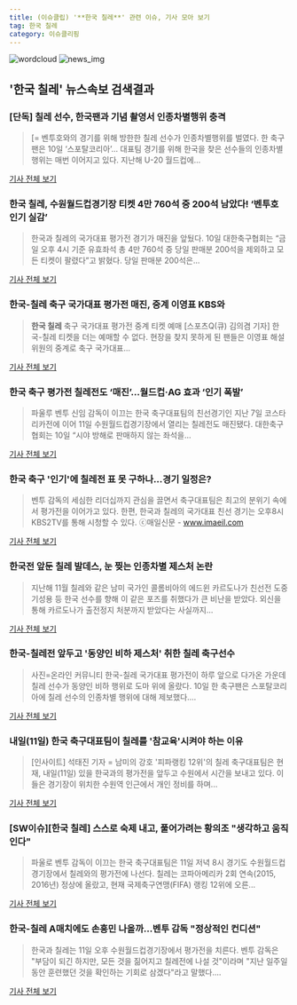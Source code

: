 ```yaml
---
title: (이슈클립) '**한국 칠레**' 관련 이슈, 기사 모아 보기
tag: 한국 칠레
category: 이슈클리핑
---
```

![wordcloud](https://s3.ap-northeast-2.amazonaws.com/lyrics101-wordcloud/2018-09-10-1536573670.png)
![news_img](https://user-images.githubusercontent.com/42597476/44507050-1206f400-a6e4-11e8-8d98-7ffbfebb353f.png)
## **'**한국 칠레**'** 뉴스속보 검색결과
### [단독] 칠레 선수, 한국팬과 기념 촬영서 인종차별행위 충격

>[= 벤투호와의 경기를 위해 방한한 칠레 선수가 인종차별행위를 벌였다. 한 축구팬은 10일 ‘스포탈코리아’... 대표팀 경기를 위해 한국을 찾은 선수들의 인종차별행위는 매번 이어지고 있다. 지난해 U-20 월드컵에...

<a href="http://www.sportalkorea.com/news/view.php?gisa_uniq=2018091016025513&section_code=10&cp=se&gomb=1" target="_blank">기사 전체 보기</a>

### **한국 칠레**, 수원월드컵경기장 티켓 4만 760석 중 200석 남았다! ‘벤투호 인기 실감’

>한국과 칠레의 국가대표 평가전 경기가 매진을 앞뒀다. 10일 대한축구협회는 “금일 오후 4시 기준 유효좌석 총 4만 760석 중 당일 판매분 200석을 제외하고 모든 티켓이 팔렸다”고 밝혔다. 당일 판매분 200석은...

<a href="http://news.mtn.co.kr/newscenter/news_viewer.mtn?gidx=2018091017284314057" target="_blank">기사 전체 보기</a>

### 한국-칠레 축구 국가대표 평가전 매진, 중계 이영표 KBS와

>**한국 칠레** 축구 국가대표 평가전 중계 티켓 예매 [스포츠Q(큐) 김의겸 기자] 한국-칠레 티켓을 더는 예매할 수 없다.  현장을 찾지 못하게 된 팬들은 이영표 해설위원의 중계로 축구 국가대표...

<a href="http://www.sportsq.co.kr/news/articleView.html?idxno=302211" target="_blank">기사 전체 보기</a>

### 한국 축구 평가전 칠레전도 ‘매진’…월드컵‧AG 효과 ‘인기 폭발’

>파울루 벤투 신임 감독이 이끄는 한국 축구대표팀의 친선경기인 지난 7일 코스타리카전에 이어 11일 수원월드컵경기장에서 열리는 칠레전도 매진됐다. 대한축구협회는 10일 “시야 방해로 판매하지 않는 좌석을...

<a href="http://www.ajunews.com/view/20180910175316920" target="_blank">기사 전체 보기</a>

### 한국 축구 '인기'에 칠레전 표 못 구하나…경기 일정은?

>벤투 감독의 세심한 리더십까지 관심을 끌면서 축구대표팀은 최고의 분위기 속에서 평가전을 이어가고 있다. 한편, 한국과 칠레의 국가대표 친선 경기는 오후8시 KBS2TV를 통해 시청할 수 있다. ⓒ매일신문 - www.imaeil.com

<a href="http://news.imaeil.com/Sports/2018091017104414402" target="_blank">기사 전체 보기</a>

### 한국전 앞둔 칠레 발데스, 눈 찢는 인종차별 제스처 논란

>지난해 11월 칠레와 같은 남미 국가인 콜롬비아의 에드윈 카르도나가 친선전 도중 기성용 등 한국 선수를 향해 이 같은 포즈를 취했다가 큰 비난을 받았다. 외신을 통해 카르도나가 출전정지 처분까지 받았다는 사실까지...

<a href="https://search.naver.com/www.goal.com" target="_blank">기사 전체 보기</a>

### 한국-칠레전 앞두고 '동양인 비하 제스처' 취한 칠레 축구선수

>사진=온라인 커뮤니티 한국-칠레 국가대표 평가전이 하루 앞으로 다가온 가운데 칠레 선수가 동양인 비하 행위로 도마 위에 올랐다. 10일 한 축구팬은 스포탈코리아에 칠레 선수의 인종차별 행위에 대해 제보했다....

<a href="http://sports.hankooki.com/lpage/soccer/201809/sp2018091018384093790.htm" target="_blank">기사 전체 보기</a>

### 내일(11일) 한국 축구대표팀이 칠레를 '참교육'시켜야 하는 이유

>[인사이트] 석태진 기자 = 남미의 강호 '피파랭킹 12위'의 칠레 축구대표팀은 현재, 내일(11일) 있을 한국과의 평가전을 앞두고 수원에서 시간을 보내고 있다. 이들은 경기장이 위치한 수원역 인근에서 개인 정비를 하며...

<a href="http://www.insight.co.kr/news/177632" target="_blank">기사 전체 보기</a>

### [SW이슈][**한국 칠레**] 스스로 숙제 내고, 풀어가려는 황의조 "생각하고 움직인다"

>파울로 벤투 감독이 이끄는 한국 축구대표팀은 11일 저녁 8시 경기도 수원월드컵경기장에서 칠레와의 평가전에 나선다. 칠레는 코파아메리카 2회 연속(2015, 2016년) 정상에 올랐고, 현재 국제축구연맹(FIFA) 랭킹 12위에 오른...

<a href="http://www.sportsworldi.com/content/html/2018/09/10/20180910719303.html" target="_blank">기사 전체 보기</a>

### 한국-칠레 A매치에도 손흥민 나올까…벤투 감독 "정상적인 컨디션"

>한국과 칠레는 11일 오후 수원월드컵경기장에서 평가전을 치른다. 벤투 감독은 "부담이 되긴 하지만, 모든 것을 짊어지고 칠레전에 나설 것"이라며 "지난 일주일 동안 훈련했던 것을 확인하는 기회로 삼겠다"라고 말했다....

<a href="http://news20.busan.com/controller/newsController.jsp?newsId=20180910000314" target="_blank">기사 전체 보기</a>


